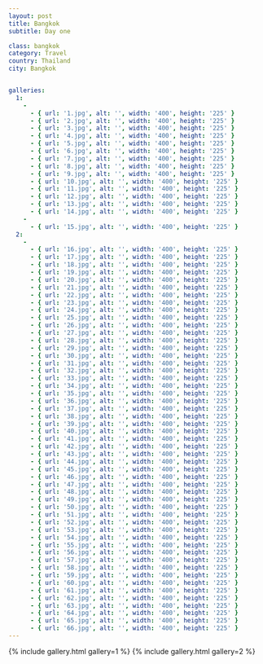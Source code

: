 ```yaml
---
layout: post
title: Bangkok
subtitle: Day one

class: bangkok
category: Travel
country: Thailand
city: Bangkok


galleries:
  1:
    -
      - { url: '1.jpg', alt: '', width: '400', height: '225' }
      - { url: '2.jpg', alt: '', width: '400', height: '225' }
      - { url: '3.jpg', alt: '', width: '400', height: '225' }
      - { url: '4.jpg', alt: '', width: '400', height: '225' }
      - { url: '5.jpg', alt: '', width: '400', height: '225' }
      - { url: '6.jpg', alt: '', width: '400', height: '225' }
      - { url: '7.jpg', alt: '', width: '400', height: '225' }
      - { url: '8.jpg', alt: '', width: '400', height: '225' }
      - { url: '9.jpg', alt: '', width: '400', height: '225' }
      - { url: '10.jpg', alt: '', width: '400', height: '225' }
      - { url: '11.jpg', alt: '', width: '400', height: '225' }
      - { url: '12.jpg', alt: '', width: '400', height: '225' }
      - { url: '13.jpg', alt: '', width: '400', height: '225' }
      - { url: '14.jpg', alt: '', width: '400', height: '225' }
    -
      - { url: '15.jpg', alt: '', width: '400', height: '225' }
  2:
    -
      - { url: '16.jpg', alt: '', width: '400', height: '225' }
      - { url: '17.jpg', alt: '', width: '400', height: '225' }
      - { url: '18.jpg', alt: '', width: '400', height: '225' }
      - { url: '19.jpg', alt: '', width: '400', height: '225' }
      - { url: '20.jpg', alt: '', width: '400', height: '225' }
      - { url: '21.jpg', alt: '', width: '400', height: '225' }
      - { url: '22.jpg', alt: '', width: '400', height: '225' }
      - { url: '23.jpg', alt: '', width: '400', height: '225' }
      - { url: '24.jpg', alt: '', width: '400', height: '225' }
      - { url: '25.jpg', alt: '', width: '400', height: '225' }
      - { url: '26.jpg', alt: '', width: '400', height: '225' }
      - { url: '27.jpg', alt: '', width: '400', height: '225' }
      - { url: '28.jpg', alt: '', width: '400', height: '225' }
      - { url: '29.jpg', alt: '', width: '400', height: '225' }
      - { url: '30.jpg', alt: '', width: '400', height: '225' }
      - { url: '31.jpg', alt: '', width: '400', height: '225' }
      - { url: '32.jpg', alt: '', width: '400', height: '225' }
      - { url: '33.jpg', alt: '', width: '400', height: '225' }
      - { url: '34.jpg', alt: '', width: '400', height: '225' }
      - { url: '35.jpg', alt: '', width: '400', height: '225' }
      - { url: '36.jpg', alt: '', width: '400', height: '225' }
      - { url: '37.jpg', alt: '', width: '400', height: '225' }
      - { url: '38.jpg', alt: '', width: '400', height: '225' }
      - { url: '39.jpg', alt: '', width: '400', height: '225' }
      - { url: '40.jpg', alt: '', width: '400', height: '225' }
      - { url: '41.jpg', alt: '', width: '400', height: '225' }
      - { url: '42.jpg', alt: '', width: '400', height: '225' }
      - { url: '43.jpg', alt: '', width: '400', height: '225' }
      - { url: '44.jpg', alt: '', width: '400', height: '225' }
      - { url: '45.jpg', alt: '', width: '400', height: '225' }
      - { url: '46.jpg', alt: '', width: '400', height: '225' }
      - { url: '47.jpg', alt: '', width: '400', height: '225' }
      - { url: '48.jpg', alt: '', width: '400', height: '225' }
      - { url: '49.jpg', alt: '', width: '400', height: '225' }
      - { url: '50.jpg', alt: '', width: '400', height: '225' }
      - { url: '51.jpg', alt: '', width: '400', height: '225' }
      - { url: '52.jpg', alt: '', width: '400', height: '225' }
      - { url: '53.jpg', alt: '', width: '400', height: '225' }
      - { url: '54.jpg', alt: '', width: '400', height: '225' }
      - { url: '55.jpg', alt: '', width: '400', height: '225' }
      - { url: '56.jpg', alt: '', width: '400', height: '225' }
      - { url: '57.jpg', alt: '', width: '400', height: '225' }
      - { url: '58.jpg', alt: '', width: '400', height: '225' }
      - { url: '59.jpg', alt: '', width: '400', height: '225' }
      - { url: '60.jpg', alt: '', width: '400', height: '225' }
      - { url: '61.jpg', alt: '', width: '400', height: '225' }
      - { url: '62.jpg', alt: '', width: '400', height: '225' }
      - { url: '63.jpg', alt: '', width: '400', height: '225' }
      - { url: '64.jpg', alt: '', width: '400', height: '225' }
      - { url: '65.jpg', alt: '', width: '400', height: '225' }
      - { url: '66.jpg', alt: '', width: '400', height: '225' }
---
```



{% include gallery.html  gallery=1 %}
{% include gallery.html  gallery=2 %}